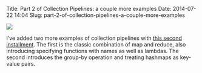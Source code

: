Title: Part 2 of Collection Pipelines: a couple more examples
Date: 2014-07-22 14:04
Slug: part-2-of-collection-pipelines-a-couple-more-examples

<div class="img floating">

[![](http://martinfowler.com/articles/collection-pipeline/collection-pipeline/map.png)](http://martinfowler.com/articles/collection-pipeline/#ExploringMorePipelinesAndOperations)

</div>

I’ve added two more examples of collection pipelines with [this second
installment](http://martinfowler.com/articles/collection-pipeline/#ExploringMorePipelinesAndOperations).
The first is the classic combination of map and reduce, also introducing
specifying functions with names as well as lambdas. The second
introduces the group-by operation and treating hashmaps as key-value
pairs.

</p>

